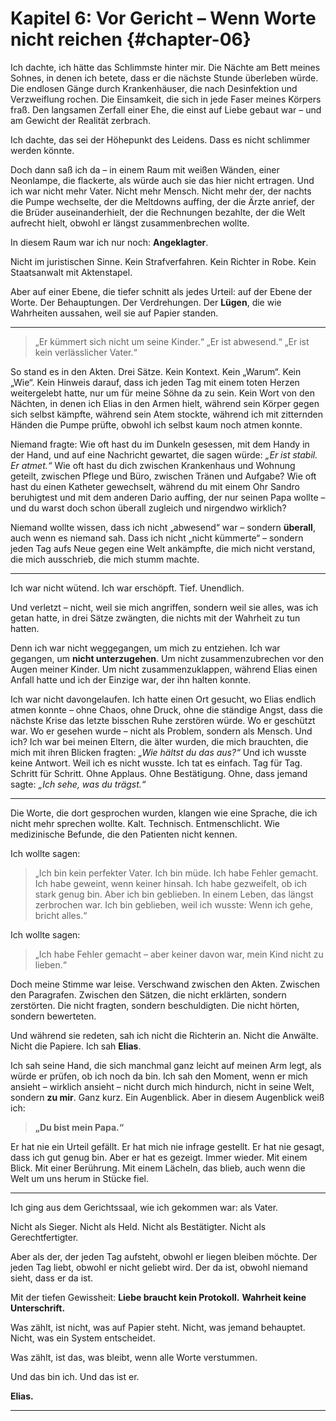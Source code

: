 # Kapitel 6: Vor Gericht – Wenn Worte nicht reichen {#chapter-06}

Ich dachte, ich hätte das Schlimmste hinter mir.
Die Nächte am Bett meines Sohnes,
in denen ich betete, dass er die nächste Stunde überleben würde.
Die endlosen Gänge durch Krankenhäuser,
die nach Desinfektion und Verzweiflung rochen.
Die Einsamkeit, die sich in jede Faser meines Körpers fraß.
Den langsamen Zerfall einer Ehe,
die einst auf Liebe gebaut war –
und am Gewicht der Realität zerbrach.

Ich dachte, das sei der Höhepunkt des Leidens.
Dass es nicht schlimmer werden könnte.

Doch dann saß ich da –
in einem Raum mit weißen Wänden,
einer Neonlampe, die flackerte,
als würde auch sie das hier nicht ertragen.
Und ich war nicht mehr Vater.
Nicht mehr Mensch.
Nicht mehr der, der nachts die Pumpe wechselte,
der die Meltdowns auffing,
der die Ärzte anrief,
der die Brüder auseinanderhielt,
der die Rechnungen bezahlte,
der die Welt aufrecht hielt,
obwohl er längst zusammenbrechen wollte.

In diesem Raum war ich nur noch:
**Angeklagter**.

Nicht im juristischen Sinne.
Kein Strafverfahren.
Kein Richter in Robe.
Kein Staatsanwalt mit Aktenstapel.

Aber auf einer Ebene, die tiefer schnitt als jedes Urteil:
auf der Ebene der Worte.
Der Behauptungen.
Der Verdrehungen.
Der **Lügen**, die wie Wahrheiten aussahen,
weil sie auf Papier standen.

---

> „Er kümmert sich nicht um seine Kinder.“
> „Er ist abwesend.“
> „Er ist kein verlässlicher Vater.“

So stand es in den Akten.
Drei Sätze.
Kein Kontext.
Kein „Warum“.
Kein „Wie“.
Kein Hinweis darauf,
dass ich jeden Tag mit einem toten Herzen weitergelebt hatte,
nur um für meine Söhne da zu sein.
Kein Wort von den Nächten,
in denen ich Elias in den Armen hielt,
während sein Körper gegen sich selbst kämpfte,
während sein Atem stockte,
während ich mit zitternden Händen die Pumpe prüfte,
obwohl ich selbst kaum noch atmen konnte.

Niemand fragte:
Wie oft hast du im Dunkeln gesessen,
mit dem Handy in der Hand,
und auf eine Nachricht gewartet,
die sagen würde: *„Er ist stabil. Er atmet.“*
Wie oft hast du dich zwischen Krankenhaus und Wohnung geteilt,
zwischen Pflege und Büro,
zwischen Tränen und Aufgabe?
Wie oft hast du einen Katheter gewechselt,
während du mit einem Ohr Sandro beruhigtest
und mit dem anderen Dario auffing,
der nur seinen Papa wollte –
und du warst doch schon überall zugleich
und nirgendwo wirklich?

Niemand wollte wissen,
dass ich nicht „abwesend“ war –
sondern **überall**,
auch wenn es niemand sah.
Dass ich nicht „nicht kümmerte“ –
sondern jeden Tag aufs Neue
gegen eine Welt ankämpfte,
die mich nicht verstand,
die mich ausschrieb,
die mich stumm machte.

---

Ich war nicht wütend.
Ich war erschöpft.
Tief.
Unendlich.

Und verletzt –
nicht, weil sie mich angriffen,
sondern weil sie alles, was ich getan hatte,
in drei Sätze zwängten,
die nichts mit der Wahrheit zu tun hatten.

Denn ich war nicht weggegangen,
um mich zu entziehen.
Ich war gegangen,
um **nicht unterzugehen**.
Um nicht zusammenzubrechen
vor den Augen meiner Kinder.
Um nicht zusammenzuklappen,
während Elias einen Anfall hatte
und ich der Einzige war, der ihn halten konnte.

Ich war nicht davongelaufen.
Ich hatte einen Ort gesucht,
wo Elias endlich atmen konnte –
ohne Chaos, ohne Druck,
ohne die ständige Angst,
dass die nächste Krise das letzte bisschen Ruhe zerstören würde.
Wo er geschützt war.
Wo er gesehen wurde –
nicht als Problem,
sondern als Mensch.
Und ich?
Ich war bei meinen Eltern,
die älter wurden,
die mich brauchten,
die mich mit ihren Blicken fragten:
*„Wie hältst du das aus?“*
Und ich wusste keine Antwort.
Weil ich es nicht wusste.
Ich tat es einfach.
Tag für Tag.
Schritt für Schritt.
Ohne Applaus.
Ohne Bestätigung.
Ohne, dass jemand sagte:
*„Ich sehe, was du trägst.“*

---

Die Worte, die dort gesprochen wurden,
klangen wie eine Sprache,
die ich nicht mehr sprechen wollte.
Kalt.
Technisch.
Entmenschlicht.
Wie medizinische Befunde,
die den Patienten nicht kennen.

Ich wollte sagen:
> „Ich bin kein perfekter Vater.
> Ich bin müde.
> Ich habe Fehler gemacht.
> Ich habe geweint, wenn keiner hinsah.
> Ich habe gezweifelt, ob ich stark genug bin.
> Aber ich bin geblieben.
> In einem Leben, das längst zerbrochen war.
> Ich bin geblieben,
> weil ich wusste:
> Wenn ich gehe,
> bricht alles.“

Ich wollte sagen:
> „Ich habe Fehler gemacht –
> aber keiner davon war,
> mein Kind nicht zu lieben.“

Doch meine Stimme war leise.
Verschwand zwischen den Akten.
Zwischen den Paragrafen.
Zwischen den Sätzen,
die nicht erklärten,
sondern zerstörten.
Die nicht fragten,
sondern beschuldigten.
Die nicht hörten,
sondern bewerteten.

Und während sie redeten,
sah ich nicht die Richterin an.
Nicht die Anwälte.
Nicht die Papiere.
Ich sah **Elias**.

Ich sah seine Hand,
die sich manchmal ganz leicht auf meinen Arm legt,
als würde er prüfen, ob ich noch da bin.
Ich sah den Moment,
wenn er mich ansieht –
wirklich ansieht –
nicht durch mich hindurch,
nicht in seine Welt,
sondern **zu mir**.
Ganz kurz.
Ein Augenblick.
Aber in diesem Augenblick
weiß ich:
> **„Du bist mein Papa.“**

Er hat nie ein Urteil gefällt.
Er hat mich nie infrage gestellt.
Er hat nie gesagt, dass ich gut genug bin.
Aber er hat es gezeigt.
Immer wieder.
Mit einem Blick.
Mit einer Berührung.
Mit einem Lächeln,
das blieb,
auch wenn die Welt um uns herum
in Stücke fiel.

---

Ich ging aus dem Gerichtssaal,
wie ich gekommen war:
als Vater.

Nicht als Sieger.
Nicht als Held.
Nicht als Bestätigter.
Nicht als Gerechtfertigter.

Aber als der,
der jeden Tag aufsteht,
obwohl er liegen bleiben möchte.
Der jeden Tag liebt,
obwohl er nicht geliebt wird.
Der da ist,
obwohl niemand sieht,
dass er da ist.

Mit der tiefen Gewissheit:
**Liebe braucht kein Protokoll.**
**Wahrheit keine Unterschrift.**

Was zählt,
ist nicht, was auf Papier steht.
Nicht, was jemand behauptet.
Nicht, was ein System entscheidet.

Was zählt,
ist das, was bleibt,
wenn alle Worte verstummen.

Und das bin ich.
Und das ist er.

**Elias.**

---

